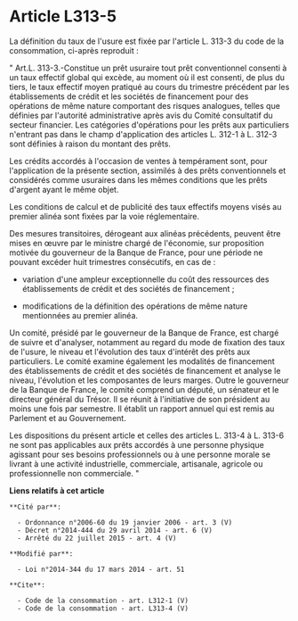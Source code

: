 # Article L313-5

La définition du taux de l'usure est fixée par l'article L. 313-3 du code de la consommation, ci-après reproduit : 

" Art.L. 313-3.-Constitue un prêt usuraire tout prêt conventionnel consenti à un taux effectif global qui excède, au moment
où il est consenti, de plus du tiers, le taux effectif moyen pratiqué au cours du trimestre précédent par les établissements
de crédit et les sociétés de financement pour des opérations de même nature comportant des risques analogues, telles que
définies par l'autorité administrative après avis du Comité consultatif du secteur financier. Les catégories d'opérations
pour les prêts aux particuliers n'entrant pas dans le champ d'application des articles L. 312-1 à L. 312-3 sont définies à
raison du montant des prêts. 

Les crédits accordés à l'occasion de ventes à tempérament sont, pour l'application de la présente section, assimilés à des
prêts conventionnels et considérés comme usuraires dans les mêmes conditions que les prêts d'argent ayant le même objet. 

Les conditions de calcul et de publicité des taux effectifs moyens visés au premier alinéa sont fixées par la voie
réglementaire. 

Des mesures transitoires, dérogeant aux alinéas précédents, peuvent être mises en œuvre par le ministre chargé de l'économie,
sur proposition motivée du gouverneur de la Banque de France, pour une période ne pouvant excéder huit trimestres
consécutifs, en cas de :

- variation d'une ampleur exceptionnelle du coût des ressources des établissements de crédit et des sociétés de financement ;

- modifications de la définition des opérations de même nature mentionnées au premier alinéa. 

Un comité, présidé par le gouverneur de la Banque de France, est chargé de suivre et d'analyser, notamment au regard du mode
de fixation des taux de l'usure, le niveau et l'évolution des taux d'intérêt des prêts aux particuliers. Le comité examine
également les modalités de financement des établissements de crédit et des sociétés de financement et analyse le niveau,
l'évolution et les composantes de leurs marges. Outre le gouverneur de la Banque de France, le comité comprend un député, un
sénateur et le directeur général du Trésor. Il se réunit à l'initiative de son président au moins une fois par semestre. Il
établit un rapport annuel qui est remis au Parlement et au Gouvernement. 

Les dispositions du présent article et celles des articles L. 313-4 à L. 313-6 ne sont pas applicables aux prêts accordés à
une personne physique agissant pour ses besoins professionnels ou à une personne morale se livrant à une activité
industrielle, commerciale, artisanale, agricole ou professionnelle non commerciale. "

**Liens relatifs à cet article**

	**Cité par**:

	  - Ordonnance n°2006-60 du 19 janvier 2006 - art. 3 (V)
	  - Décret n°2014-444 du 29 avril 2014 - art. 6 (V)
	  - Arrêté du 22 juillet 2015 - art. 4 (V)

	**Modifié par**:

	  - Loi n°2014-344 du 17 mars 2014 - art. 51

	**Cite**:

	  - Code de la consommation - art. L312-1 (V)
	  - Code de la consommation - art. L313-4 (V)
